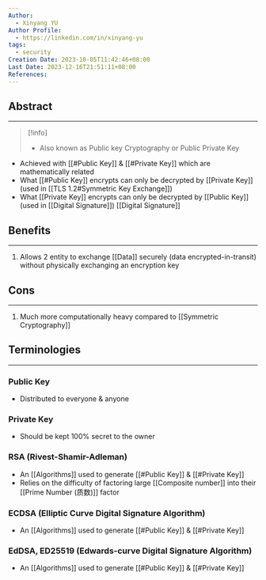 ```yaml
---
Author:
  - Xinyang YU
Author Profile:
  - https://linkedin.com/in/xinyang-yu
tags:
  - security
Creation Date: 2023-10-05T11:42:46+08:00
Last Date: 2023-12-16T21:51:11+08:00
References: 
---
```

## Abstract 
---
>[!info]
>- Also known as Public key Cryptography or Public Private Key
- Achieved with [[#Public Key]] & [[#Private Key]] which are mathematically related
- What [[#Public Key]] encrypts can only be decrypted by [[Private Key]] (used in [[TLS 1.2#Symmetric Key Exchange]])
- What [[Private Key]] encrypts can only be decrypted by [[Public Key]] (used in [[Digital Signature]]) [[Digital Signature]]


## Benefits
---
1) Allows 2 entity to exchange [[Data]] securely (data encrypted-in-transit) without physically exchanging an encryption key

## Cons
---
1) Much more computationally heavy compared to [[Symmetric Cryptography]]

## Terminologies 
---
### Public Key
- Distributed to everyone & anyone
### Private Key
- Should be kept 100% secret to the owner

### RSA (Rivest-Shamir-Adleman)
- An [[Algorithms]] used to generate [[#Public Key]] & [[#Private Key]]
- Relies on the difficulty of factoring large [[Composite number]] into their [[Prime Number (质数)]] factor
### ECDSA (Elliptic Curve Digital Signature Algorithm)
- An [[Algorithms]] used to generate [[#Public Key]] & [[#Private Key]]
### EdDSA, ED25519 (Edwards-curve Digital Signature Algorithm)
- An [[Algorithms]] used to generate [[#Public Key]] & [[#Private Key]]